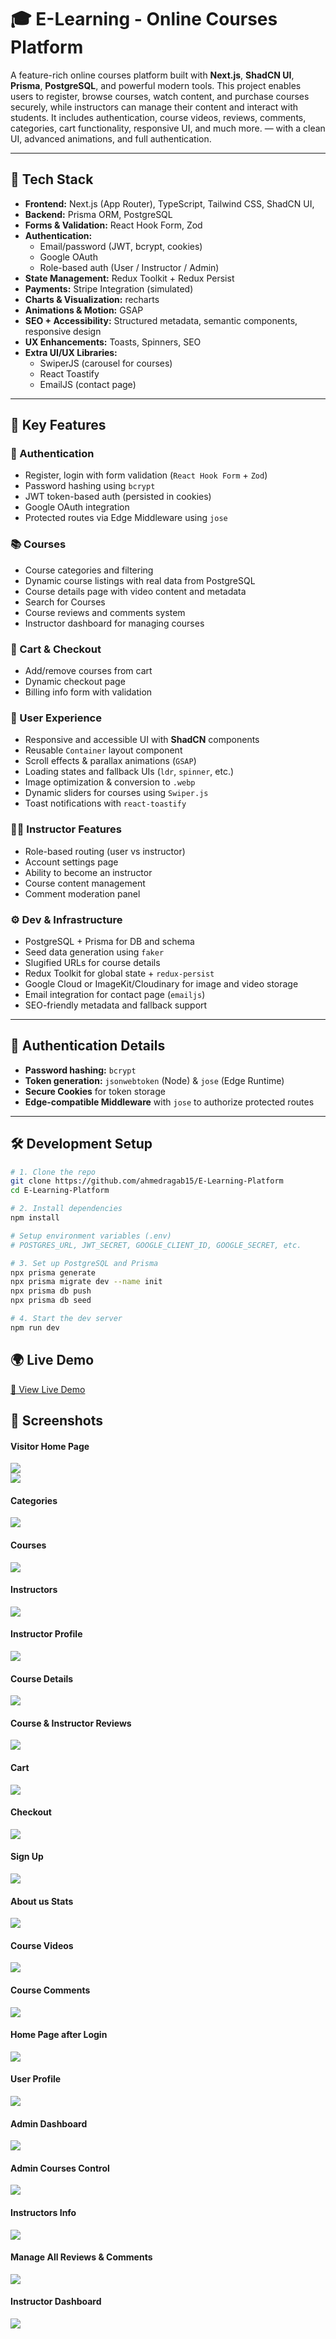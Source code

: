 # 🎓 E-Learning - Online Courses Platform

A feature-rich online courses platform built with **Next.js**, **ShadCN UI**, **Prisma**, **PostgreSQL**, and powerful modern tools. This project enables users to register, browse courses, watch content, and purchase courses securely, while instructors can manage their content and interact with students. It includes authentication, course videos, reviews, comments, categories, cart functionality, responsive UI, and much more. — with a clean UI, advanced animations, and full authentication.

---

## 🚀 Tech Stack

- **Frontend:** Next.js (App Router), TypeScript, Tailwind CSS, ShadCN UI, 
- **Backend:** Prisma ORM, PostgreSQL
- **Forms & Validation:** React Hook Form, Zod
- **Authentication:**
  - Email/password (JWT, bcrypt, cookies)
  - Google OAuth
  - Role-based auth (User / Instructor / Admin)
- **State Management:** Redux Toolkit + Redux Persist
- **Payments:** Stripe Integration (simulated)
- **Charts & Visualization:** recharts
- **Animations & Motion:** GSAP
- **SEO + Accessibility:** Structured metadata, semantic components, responsive design
- **UX Enhancements:** Toasts, Spinners, SEO
- **Extra UI/UX Libraries:**
  - SwiperJS (carousel for courses)
  - React Toastify
  - EmailJS (contact page)

---

## 🧩 Key Features

### 🔐 Authentication
- Register, login with form validation (`React Hook Form` + `Zod`)
- Password hashing using `bcrypt`
- JWT token-based auth (persisted in cookies)
- Google OAuth integration
- Protected routes via Edge Middleware using `jose`

### 📚 Courses
- Course categories and filtering
- Dynamic course listings with real data from PostgreSQL
- Course details page with video content and metadata
- Search for Courses
- Course reviews and comments system
- Instructor dashboard for managing courses

### 🛒 Cart & Checkout
- Add/remove courses from cart
- Dynamic checkout page
- Billing info form with validation

### 🧠 User Experience
- Responsive and accessible UI with **ShadCN** components
- Reusable `Container` layout component
- Scroll effects & parallax animations (`GSAP`)
- Loading states and fallback UIs (`ldr`, `spinner`, etc.)
- Image optimization & conversion to `.webp`
- Dynamic sliders for courses using `Swiper.js`
- Toast notifications with `react-toastify`

### 👨‍🏫 Instructor Features
- Role-based routing (user vs instructor)
- Account settings page
- Ability to become an instructor
- Course content management
- Comment moderation panel

### ⚙️ Dev & Infrastructure
- PostgreSQL + Prisma for DB and schema
- Seed data generation using `faker`
- Slugified URLs for course details
- Redux Toolkit for global state + `redux-persist`
- Google Cloud or ImageKit/Cloudinary for image and video storage
- Email integration for contact page (`emailjs`)
- SEO-friendly metadata and fallback support

---

## 🔐 Authentication Details

- **Password hashing:** `bcrypt`
- **Token generation:** `jsonwebtoken` (Node) & `jose` (Edge Runtime)
- **Secure Cookies** for token storage
- **Edge-compatible Middleware** with `jose` to authorize protected routes

---

## 🛠 Development Setup

```bash
# 1. Clone the repo
git clone https://github.com/ahmedragab15/E-Learning-Platform
cd E-Learning-Platform

# 2. Install dependencies
npm install

# Setup environment variables (.env)
# POSTGRES_URL, JWT_SECRET, GOOGLE_CLIENT_ID, GOOGLE_SECRET, etc.

# 3. Set up PostgreSQL and Prisma
npx prisma generate
npx prisma migrate dev --name init
npx prisma db push
npx prisma db seed

# 4. Start the dev server
npm run dev
```

## 🌍 Live Demo
[🔗 View Live Demo](https://ahmed-academy.vercel.app)

## 📸 Screenshots

  #### Visitor Home Page
   <img src="./public/preview/1.webp" >
  <br /> 

   <img src="./public/preview/2.webp" >
  <br /> 

  #### Categories
   <img src="./public/preview/3.webp" >
  <br /> 

  #### Courses
   <img src="./public/preview/4.webp" >
  <br /> 

  #### Instructors
   <img src="./public/preview/5.webp" >
  <br /> 

  #### Instructor Profile
   <img src="./public/preview/6.webp" >
  <br /> 

  #### Course Details
   <img src="./public/preview/7.webp" >
  <br /> 

  #### Course & Instructor Reviews
   <img src="./public/preview/8.webp" >
  <br /> 

  #### Cart
   <img src="./public/preview/9.webp" >
  <br /> 

  #### Checkout
   <img src="./public/preview/10.webp" >
  <br /> 

  #### Sign Up
   <img src="./public/preview/11.webp" >
  <br /> 

  #### About us Stats 
   <img src="./public/preview/12.webp" >
  <br /> 

  #### Course Videos
   <img src="./public/preview/13.webp" >
  <br /> 

  #### Course Comments
   <img src="./public/preview/14.webp" >
  <br /> 

  #### Home Page after Login
   <img src="./public/preview/15.webp" >
  <br /> 

  #### User Profile
   <img src="./public/preview/16.webp" >
  <br /> 

  #### Admin Dashboard
   <img src="./public/preview/17.webp" >
  <br /> 

  #### Admin Courses Control
   <img src="./public/preview/18.webp" >
  <br /> 

  #### Instructors Info
   <img src="./public/preview/19.webp" >
  <br /> 

  #### Manage All Reviews & Comments 
   <img src="./public/preview/20.webp" >
  <br /> 

  #### Instructor Dashboard
   <img src="./public/preview/21.webp" >
